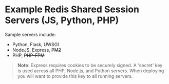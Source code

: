 # Example Redis Shared Session Servers (JS, Python, PHP)

Sample servers include:

- Python, Flask, UWSGI
- NodeJS, Express, ~~PM2~~
- PHP, ~~PHP-FPM~~

> **Note**:
> Express requires cookies to be securely signed.
> A 'secret' key is used across all PHP, Node.js, and Python servers.
> When deploying you will want to provide this key to all running servers.
